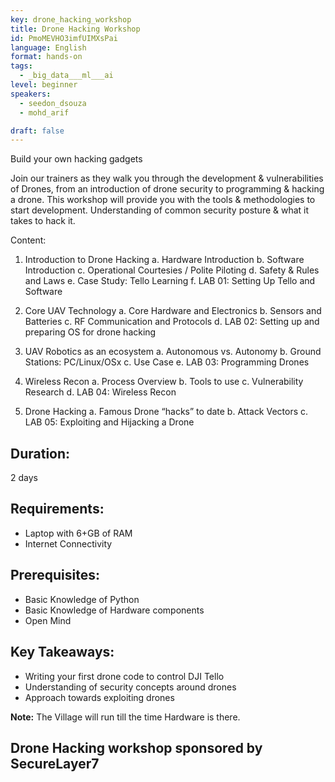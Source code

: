```yaml
---
key: drone_hacking_workshop
title: Drone Hacking Workshop
id: PmoMEVHO3imfUIMXsPai
language: English
format: hands-on
tags:
  - _big_data___ml___ai
level: beginner
speakers:
  - seedon_dsouza
  - mohd_arif

draft: false
---
```


Build your own hacking gadgets

Join our trainers as they walk you through the development & vulnerabilities of Drones, from an introduction of drone security to programming & hacking a drone. This workshop will provide you with the tools & methodologies to start development. Understanding of common security posture & what it takes to hack it.
 
Content:
1.  Introduction to Drone Hacking
    a.  Hardware Introduction
    b.  Software Introduction
    c.  Operational Courtesies / Polite Piloting
    d.  Safety & Rules and Laws
    e.  Case Study: Tello Learning
    f.  LAB 01: Setting Up Tello and Software

2.  Core UAV Technology
    a.  Core Hardware and Electronics
    b.  Sensors and Batteries
    c.  RF Communication and Protocols
    d.  LAB 02: Setting up and preparing OS for drone hacking

3.  UAV Robotics as an ecosystem
    a.  Autonomous vs. Autonomy
    b.  Ground Stations: PC/Linux/OSx
    c.  Use Case
    e.  LAB 03: Programming Drones

4.  Wireless Recon
    a.  Process Overview
    b.  Tools to use
    c.  Vulnerability Research
    d.  LAB 04: Wireless Recon

5.  Drone Hacking
    a.  Famous Drone “hacks” to date
    b.  Attack Vectors
    c.  LAB 05: Exploiting and Hijacking a Drone

<h2>Duration:</h2> 2 days
  
 
<h2>Requirements:</h2>
    <ul>
    <li>Laptop with 6+GB of RAM</li>
    <li>Internet Connectivity</li>
    </ul>

<h2>Prerequisites:</h2>
    <ul>
    <li>Basic Knowledge of Python</li>
    <li>Basic Knowledge of Hardware components</li>
    <li>Open Mind</li>
    </ul>

<h2>Key Takeaways:</h2>
    <ul>
    <li>Writing your first drone code to control DJI Tello</li>
    <li>Understanding of security concepts around drones</li>
    <li>Approach towards exploiting drones</li>
    </ul>


<b>Note:</b> The Village will run till the time Hardware is there.

<h2>Drone Hacking workshop sponsored by <b>SecureLayer7</b></h2>

<!--
<a align="center" class="btn primary" target="_blank" rel="noopener" href="https://docs.google.com/forms/d/1d9hdyZVtIsEoPutSPrIy4grqEKHvJOOnpzjNI0m2IFo/edit">Register</a>
-->